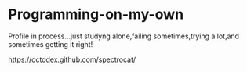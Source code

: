# Programming-on-my-own
Profile in process...just studyng alone,failing sometimes,trying a lot,and sometimes getting it right!

https://octodex.github.com/spectrocat/
